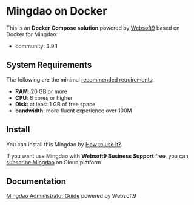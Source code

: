 # Mingdao on Docker  

This is an **Docker Compose solution** powered by [Websoft9](https://www.websoft9.com) based on Docker for Mingdao:


 - community:  3.9.1


## System Requirements

The following are the minimal [recommended requirements](https://github.com/mingdao/docker#recommended-system-requirements):

* **RAM**: 20 GB or more
* **CPU**: 8 cores or higher
* **Disk**: at least 1 GB of free space
* **bandwidth**: more fluent experience over 100M  

## Install

You can install this Mingdao by [How to use it?](https://github.com/Websoft9/docker-library#how-to-use-it).   

If you want use Mingdao with **Websoft9 Business Support** free, you can [subscribe Mingdao](https://www.websoft9.com/apps) on Cloud platform

## Documentation

[Mingdao Administrator Guide](https://support.websoft9.com/docs/mingdao) powered by Websoft9